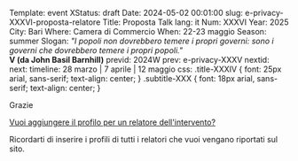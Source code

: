 Template: event
XStatus: draft
Date: 2024-05-02 00:01:00
slug: e-privacy-XXXVI-proposta-relatore
Title: Proposta Talk
lang: it
Num: XXXVI
Year: 2025
City: Bari
Where: Camera di Commercio
When: 22-23 maggio
Season: summer
Slogan: <i>"I popoli non dovrebbero temere i propri governi: sono i governi che dovrebbero temere i propri popoli."</i><br/><b>V (da John Basil Barnhill)</b>
previd: 2024W
prev: e-privacy-XXXV
nextid:
next:
timeline: 28 marzo | 7 aprile | 12 maggio
css: .title-XXXIV { font: 25px arial, sans-serif; text-align: center; }   .subtitle-XXX { font: 18px arial, sans-serif; text-align: center; }

Grazie

[Vuoi aggiungere il profilo per un relatore dell'intervento?](/e-privacy-XXX-proposta-relatore-add.html)

Ricordarti di inserire i profili di tutti i relatori che vuoi vengano riportati sul sito.
